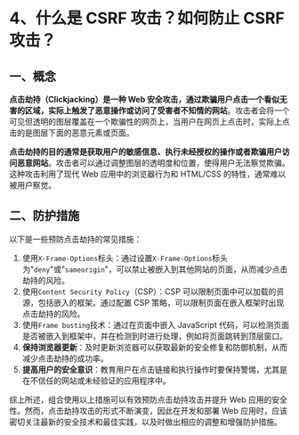 # 4、什么是 CSRF 攻击？如何防止 CSRF 攻击？

## 一、概念

**点击劫持（Clickjacking）是一种 Web 安全攻击，通过欺骗用户点击一个看似无害的区域，实际上触发了恶意操作或访问了受害者不知情的网站**。攻击者会将一个可见但透明的图层覆盖在一个欺骗性的网页上，当用户在网页上点击时，实际上点击的是图层下面的恶意元素或页面。

**点击劫持的目的通常是获取用户的敏感信息、执行未经授权的操作或者欺骗用户访问恶意网站**。攻击者可以通过调整图层的透明度和位置，使得用户无法察觉欺骗。这种攻击利用了现代 Web 应用中的浏览器行为和 HTML/CSS 的特性，通常难以被用户察觉。

## 二、防护措施

以下是一些预防点击劫持的常见措施：

1. 使用`X-Frame-Options`标头：通过设置`X-Frame-Options`标头为"`deny`"或"`sameorigin`"，可以禁止被嵌入到其他网站的页面，从而减少点击劫持的风险。
2. 使用`Content Security Policy`（CSP）：CSP 可以限制页面中可以加载的资源，包括嵌入的框架。通过配置 CSP 策略，可以限制页面在嵌入框架时出现点击劫持的风险。
3. 使用`Frame busting`技术：通过在页面中嵌入 JavaScript 代码，可以检测页面是否被嵌入到框架中，并在检测到时进行处理，例如将页面跳转到顶层窗口。
4. **保持浏览器更新**：及时更新浏览器可以获取最新的安全修复和防御机制，从而减少点击劫持的成功率。
5. **提高用户的安全意识**：教育用户在点击链接和执行操作时要保持警惕，尤其是在不信任的网站或未经验证的应用程序中。

综上所述，组合使用以上措施可以有效预防点击劫持攻击并提升 Web 应用的安全性。然而，点击劫持攻击的形式不断演变，因此在开发和部署 Web 应用时，应该密切关注最新的安全技术和最佳实践，以及时做出相应的调整和增强防护措施。
